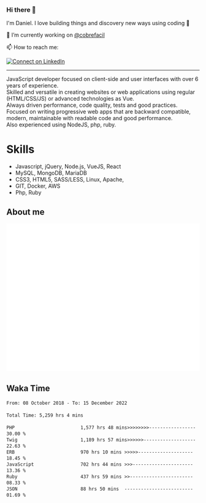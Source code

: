 ### Hi there 👋

I'm Daniel. I love building things and discovery new ways using coding :raised_hands: 

🔭 I’m currently working on [@cobrefacil](https://www.cobrefacil.com.br/)

📫 How to reach me:

[![Connect on LinkedIn](https://img.shields.io/badge/--linkedin?label=LinkedIn&logo=LinkedIn&style=social)](https://www.linkedin.com/in/daniel-cerverizzo/)

---

JavaScript developer focused on client-side and user interfaces with over 6 years of experience.  
Skilled and versatile in creating websites or web applications using regular (HTML/CSS/JS) or advanced technologies as Vue.  
Always driven performance, code quality, tests and good practices.  
 Focused on writing progressive web apps that are backward compatible, modern, maintainable with readable code and good performance.  
Also experienced using NodeJS, php, ruby. 


# Skills

 - Javascript, jQuery, Node.js, VueJS, React
 - MySQL, MongoDB, MariaDB    
 - CSS3, HTML5, SASS/LESS,  Linux, Apache,
 - GIT, Docker, AWS
 - Php, Ruby

## About me

![Metrics](/github-metrics.svg)

## Waka Time

<!--START_SECTION:waka-->

```text
From: 08 October 2018 - To: 15 December 2022

Total Time: 5,259 hrs 4 mins

PHP                        1,577 hrs 48 mins>>>>>>>>-----------------   30.00 %
Twig                       1,189 hrs 57 mins>>>>>>-------------------   22.63 %
ERB                        970 hrs 10 mins >>>>>--------------------   18.45 %
JavaScript                 702 hrs 44 mins >>>----------------------   13.36 %
Ruby                       437 hrs 59 mins >>-----------------------   08.33 %
JSON                       88 hrs 50 mins  -------------------------   01.69 %
```

<!--END_SECTION:waka-->

